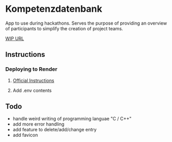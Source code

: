 # Kompetenzdatenbank

App to use during hackathons. Serves the purpose of providing an overview of participants to simplify the creation of project teams.

[WIP URL](https://kompetenzdatenbank.onrender.com/) 


## Instructions

### Deploying to Render 

1. [Official Instructions](https://render.com/docs/deploy-sveltekit)

2. Add .env contents 


## Todo

- handle weird writing of programming languae "C / C++"
- add more error handling
- add feature to delete/add/change entry
- add favicon
